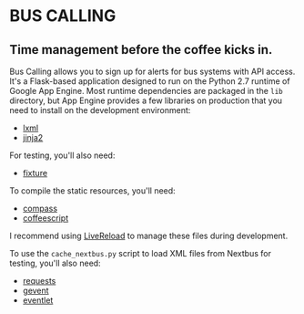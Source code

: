 BUS CALLING
===========
Time management before the coffee kicks in.
-------------------------------------------

Bus Calling allows you to sign up for alerts for bus systems
with API access. It's a Flask-based application designed to
run on the Python 2.7 runtime of Google App Engine. 
Most runtime dependencies are packaged in the `lib` directory,
but App Engine provides a few libraries on production that
you need to install on the development environment:

* [lxml][lxml]
* [jinja2][jinja2]

For testing, you'll also need:

* [fixture][fixture]

To compile the static resources, you'll need:

* [compass][compass]
* [coffeescript][coffee]

I recommend using [LiveReload][livereload] to manage
these files during development.

To use the `cache_nextbus.py` script to load XML files from Nextbus
for testing, you'll also need:

* [requests][requests]
* [gevent][gevent]
* [eventlet][eventlet]

[lxml]: http://lxml.de
[jinja2]: http://jinja.pocoo.org
[fixture]: http://farmdev.com/projects/fixture/
[compass]: http://compass-style.org
[coffee]: http://coffeescript.org
[livereload]: http://livereload.com
[requests]: python-requests.org
[gevent]: http://www.gevent.org
[eventlet]: http://www.eventlet.net
